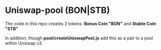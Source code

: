 # Uniswap-pool (BON|STB)
The code in this repo creates 2 tokens: 
**Bonus Coin "BON"** and **Stable Coin "STB"**

In addition, though **pool/createUniswapPool.js** add this as a pair to a pool within Uniswap v3.
